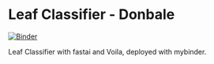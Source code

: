 # Leaf Classifier - Donbale
[![Binder](https://mybinder.org/badge_logo.svg)](https://mybinder.org/v2/gh/donbale/leaf-classifier/master?filepath=leaf-classifier.ipynb)

Leaf Classifier with fastai and Voila, deployed with mybinder.
